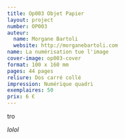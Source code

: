 ```yaml
---
title: Op003 Objet Papier
layout: project
number: OP003
auteur:
  name: Morgane Bartoli
  website: http://morganebartoli.com
name: La numérisation tue l'image
cover-image: op003-cover
format: 100 x 160 mm
pages: 44 pages
reliure: Dos carré collé
impression: Numérique quadri
exemplaires: 50
prix: 6 €
---
```


tro

*lolol*
